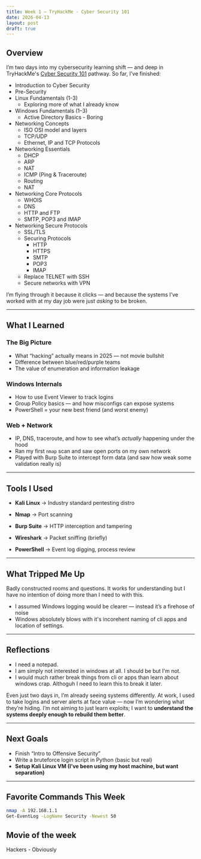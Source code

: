```yaml
---
title: Week 1 – TryHackMe - Cyber Security 101
date: 2026-04-13
layout: post
draft: true
---
```


## Overview

I’m two days into my cybersecurity learning shift — and deep in TryHackMe's [Cyber Security 101](https://tryhackme.com/path/outline/cyber-security-101) pathway. So far, I’ve finished:

- Introduction to Cyber Security
- Pre-Security
- Linux Fundamentals (1-3)
  - Exploring more of what I already know
- Windows Fundamentals (1–3)
  - Active Directory Basics - Boring
- Networking Concepts
  - ISO OSI model and layers
  - TCP/UDP
  - Ethernet, IP and TCP Protocols
- Networking Essentials
  - DHCP
  - ARP
  - NAT
  - ICMP (Ping & Traceroute)
  - Routing
  - NAT
- Networking Core Protocols
  - WHOIS
  - DNS
  - HTTP and FTP
  - SMTP, POP3 and IMAP
- Networking Secure Protocols
  - SSL/TLS
  - Securing Protocols
    - HTTP
    - HTTPS
    - SMTP
    - POP3
    - IMAP
  - Replace TELNET with SSH
  - Secure networks with VPN

I’m flying through it because it clicks — and because the systems I’ve worked with at my day job were just *asking* to be broken.

---

## What I Learned

### The Big Picture
- What “hacking” actually means in 2025 — not movie bullshit
- Difference between blue/red/purple teams
- The value of enumeration and information leakage

### Windows Internals
- How to use Event Viewer to track logins
- Group Policy basics — and how misconfigs can expose systems
- PowerShell = your new best friend (and worst enemy)

### Web + Network
- IP, DNS, traceroute, and how to see what’s *actually* happening under the hood
- Ran my first `nmap` scan and saw open ports on my own network
- Played with Burp Suite to intercept form data (and saw how weak some validation really is)

---

## Tools I Used

- **Kali Linux** -> Industry standard pentesting distro

- **Nmap** → Port scanning
- **Burp Suite** → HTTP interception and tampering
- **Wireshark** → Packet sniffing (briefly)
- **PowerShell** → Event log digging, process review

---

## What Tripped Me Up

Badly constructed rooms and questions.  It works for understanding but I have no intention of doing more than I need to with this.


- I assumed Windows logging would be clearer — instead it’s a firehose of noise
- Windows absolutely blows with it's incorehent naming of cli apps and location of settings.

---

## Reflections

* I need a notepad.
* I am simply not interested in windows at all.  I should be but I'm not.
* I would much rather break things from cli or apps than learn about windows crap.  Althoguh I need to learn this to break it later.



Even just two days in, I’m already seeing systems differently. At work, I used to take logins and server alerts at face value — now I’m wondering what they’re hiding. I’m not aiming to just learn exploits; I want to **understand the systems deeply enough to rebuild them better**.

---

## Next Goals

- Finish “Intro to Offensive Security”
- Write a bruteforce login script in Python (basic but real)
- __Setup Kali Linux VM (I’ve been using my host machine, but want separation)__

---

## Favorite Commands This Week

```bash
nmap -A 192.168.1.1
Get-EventLog -LogName Security -Newest 50
```

## Movie of the week
Hackers - Obviously
